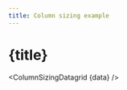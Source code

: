 ```yaml
---
title: Column sizing example
---
```


<script>
import ColumnSizingDatagrid from './column-sizing-datagrid.svelte';
import { inventoryData as data } from '$lib/data/data-storage.svelte';
</script>

# {title}

<ColumnSizingDatagrid {data} />



